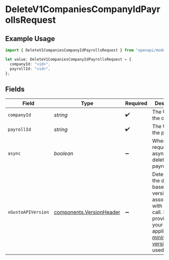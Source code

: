 # DeleteV1CompaniesCompanyIdPayrollsRequest

## Example Usage

```typescript
import { DeleteV1CompaniesCompanyIdPayrollsRequest } from "openapi/models/operations";

let value: DeleteV1CompaniesCompanyIdPayrollsRequest = {
  companyId: "<id>",
  payrollId: "<id>",
};
```

## Fields

| Field                                                                                                                                                                                                                        | Type                                                                                                                                                                                                                         | Required                                                                                                                                                                                                                     | Description                                                                                                                                                                                                                  |
| ---------------------------------------------------------------------------------------------------------------------------------------------------------------------------------------------------------------------------- | ---------------------------------------------------------------------------------------------------------------------------------------------------------------------------------------------------------------------------- | ---------------------------------------------------------------------------------------------------------------------------------------------------------------------------------------------------------------------------- | ---------------------------------------------------------------------------------------------------------------------------------------------------------------------------------------------------------------------------- |
| `companyId`                                                                                                                                                                                                                  | *string*                                                                                                                                                                                                                     | :heavy_check_mark:                                                                                                                                                                                                           | The UUID of the company                                                                                                                                                                                                      |
| `payrollId`                                                                                                                                                                                                                  | *string*                                                                                                                                                                                                                     | :heavy_check_mark:                                                                                                                                                                                                           | The UUID of the payroll                                                                                                                                                                                                      |
| `async`                                                                                                                                                                                                                      | *boolean*                                                                                                                                                                                                                    | :heavy_minus_sign:                                                                                                                                                                                                           | When true, request an asynchronous delete of the payroll.                                                                                                                                                                    |
| `xGustoAPIVersion`                                                                                                                                                                                                           | [components.VersionHeader](../../models/components/versionheader.md)                                                                                                                                                         | :heavy_minus_sign:                                                                                                                                                                                                           | Determines the date-based API version associated with your API call. If none is provided, your application's [minimum API version](https://docs.gusto.com/embedded-payroll/docs/api-versioning#minimum-api-version) is used. |